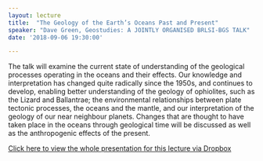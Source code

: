```yaml
---
layout: lecture
title:  "The Geology of the Earth’s Oceans Past and Present"
speaker: "Dave Green, Geostudies: A JOINTLY ORGANISED BRLSI-BGS TALK"
date: '2018-09-06 19:30:00'

---
```

The talk will examine the current state of understanding of the geological processes operating in the oceans and their effects. Our knowledge and interpretation has changed quite radically since the 1950s, and continues to develop, enabling better understanding of the geology of ophiolites, such as the Lizard and Ballantrae; the environmental relationships between plate tectonic processes, the oceans and the mantle, and our interpretation of the geology of our near neighbour planets. Changes that are thought to have taken place in the oceans through geological time will be discussed as well as the anthropogenic effects of the present.

<a href="https://www.dropbox.com/s/k79yahzvxqr946j/Geology%20of%20the%20Oceans%20talk.pptx?dl=0">Click here to view the whole presentation for this lecture via Dropbox</a>